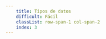 ```yaml
---
    title: Tipos de datos
    difficult: Fácil
    classList: row-span-1 col-span-2
    index: 3
---
```



